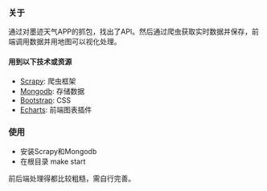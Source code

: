### 关于

通过对墨迹天气APP的抓包，找出了API。然后通过爬虫获取实时数据并保存，前端调用数据并用地图可以视化处理。

#### 用到以下技术或资源

- [Scrapy](//scrapy.org/): 爬虫框架
- [Mongodb](//www.mongodb.com/): 存储数据
- [Bootstrap](//getbootstrap.com/): CSS
- [Echarts](//echarts.baidu.com/): 前端图表插件



### 使用

- 安装Scrapy和Mongodb  
- 在根目录 make start  

前后端处理得都比较粗糙，需自行完善。
